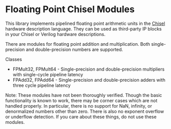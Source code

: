 # Floating Point Chisel Modules

This library implements pipelined floating point arithmetic units in the
[Chisel](https://chisel.eecs.berkeley.edu/) hardware description language.
They can be used as third-party IP blocks in your Chisel or Verilog hardware
descriptions.

There are modules for floating point addition and multiplication.
Both single-precision and double-precision numbers are supported.

Classes

 * FPMult32, FPMult64 - Single-precision and double-precision multipliers with
   single-cycle pipeline latency
 * FPAdd32, FPAdd64 - Single-precision and double-precision adders with
   three cycle pipeline latency

Note: These modules have not been thoroughly verified. Though the basic
functionality is known to work, there may be corner cases which are not
handled properly. In particular, there is no support for NaN, infinity, or
denormalized numbers other than zero. There is also no exponent overflow or
underflow detection. If you care about these things, do not use these modules.
